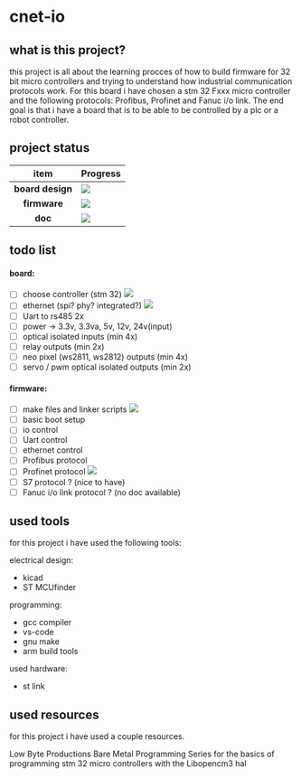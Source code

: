 # cnet-io 
 

## what is this project?
 this project is all about the learning procces of how to build firmware for 32 bit micro controllers and trying to understand how industrial communication protocols work. For this board i have chosen a stm 32 Fxxx micro controller and the following protocols: Profibus, Profinet and Fanuc i/o link. The end goal is that i have a board that is to be able to be controlled by a plc or a robot controller.

## project status

| item    | Progress |
| :--------: | ------- |
| **board design** | ![](https://geps.dev/progress/1?dangerColor=6488ea&warningColor=6488ea&successColor=6488ea) |
| **firmware** | ![](https://geps.dev/progress/1?dangerColor=6488ea&warningColor=6488ea&successColor=6488ea) |
| **doc** | ![](https://geps.dev/progress/0?dangerColor=6488ea&warningColor=6488ea&successColor=6488ea) |

## todo list
#### board:
- [ ] choose controller (stm 32) ![](https://img.shields.io/badge/active-6488ea) 
- [ ] ethernet (spi? phy? integrated?) ![](https://img.shields.io/badge/active-6488ea) 
- [ ] Uart to rs485 2x
- [ ] power -> 3.3v, 3.3va, 5v, 12v, 24v(input)
- [ ] optical isolated inputs (min 4x)
- [ ] relay outputs (min 2x)
- [ ] neo pixel (ws2811, ws2812) outputs (min 4x)
- [ ] servo / pwm optical isolated outputs (min 2x)

#### firmware:
- [ ] make files and linker scripts ![](https://img.shields.io/badge/active-6488ea) 
- [ ] basic boot setup
- [ ] io control
- [ ] Uart control
- [ ] ethernet control
- [ ] Profibus protocol
- [ ] Profinet protocol ![](https://img.shields.io/badge/active-6488ea) 
- [ ] S7 protocol ? (nice to have)
- [ ] Fanuc i/o link protocol ? (no doc available)

## used tools
for this project i have used the following tools:

electrical design:
* kicad
* ST MCUfinder

programming:
* gcc compiler
* vs-code
* gnu make
* arm build tools

used hardware:
* st link

## used resources
for this project i have used a couple resources.

Low Byte Productions Bare Metal Programming Series
for the basics of programming stm 32 micro controllers with the Libopencm3 hal


